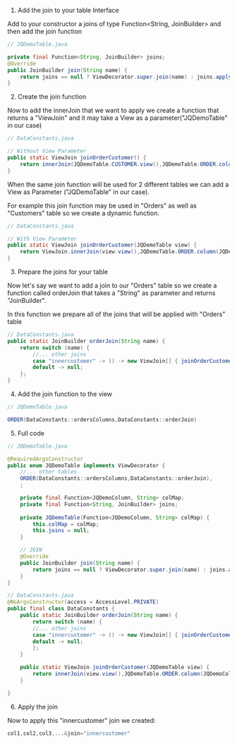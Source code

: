1. Add the join to your table Interface

Add to your constructor a joins of type Function<String, JoinBuilder> and then add the join function
```java
// JQDemoTable.java

private final Function<String, JoinBuilder> joins;
@Override
public JoinBuilder join(String name) {
	return joins == null ? ViewDecorator.super.join(name) : joins.apply(name);
}
```
2. Create the join function

Now to add the innerJoin that we want to apply we create a function that returns a "ViewJoin" and it may take a View as a parameter("JQDemoTable" in our case)

```java
// DataConstants.java

// Without View Parameter
public static ViewJoin joinOrderCustomer() {
	return innerJoin(JQDemoTable.CUSTOMER.view(),JQDemoTable.ORDER.column(JQDemoColumn.CUSTOMER_ID).eq(JQDemoTable.CUSTOMER.column(JQDemoColumn.ID)));
}
```

When the same join function will be used for 2 different tables we can add a View as Parameter ("JQDemoTable" in our case).

For example this join function may be used in "Orders" as well as "Customers" table so we create a dynamic function.

```java
// DataConstants.java

// With View Parameter
public static ViewJoin joinOrderCustomer(JQDemoTable view) {
	return ViewJoin.innerJoin(view.view(),JQDemoTable.ORDER.column(JQDemoColumn.CUSTOMER_ID).eq(JQDemoTable.CUSTOMER.column(JQDemoColumn.ID)));
}
```

3. Prepare the joins for your table 

Now let's say we want to add a join to our "Orders" table so we create a function called orderJoin that takes a "String" as parameter and returns "JoinBuilder".

In this function we prepare all of the joins that will be applied with "Orders" table

```java
// DataConstants.java
public static JoinBuilder orderJoin(String name) {
	return switch (name) {
        //... other joins
	    case "innercustomer" -> () -> new ViewJoin[] { joinOrderCustomer(JQDemoTable.CUSTOMER) };
	    default -> null;
	};
}
```
4. Add the join function to the view

```java
// JQDemoTable.java

ORDER(DataConstants::ordersColumns,DataConstants::orderJoin)
```

5. Full code

```java
// JQDemoTable.java

@RequiredArgsConstructor
public enum JQDemoTable implements ViewDecorator {
    //... other tables
	ORDER(DataConstants::ordersColumns,DataConstants::orderJoin),
	;

	private final Function<JQDemoColumn, String> colMap;
	private final Function<String, JoinBuilder> joins;
	
	private JQDemoTable(Function<JQDemoColumn, String> colMap) {
		this.colMap = colMap;
		this.joins = null;
	}

    // JOIN
	@Override
	public JoinBuilder join(String name) {
		return joins == null ? ViewDecorator.super.join(name) : joins.apply(name);
	}
}
```

```java
// DataConstants.java
@NoArgsConstructor(access = AccessLevel.PRIVATE)
public final class DataConstants {
	public static JoinBuilder orderJoin(String name) {
		return switch (name) {
        //... other joins
		case "innercustomer" -> () -> new ViewJoin[] { joinOrderCustomer(JQDemoTable.CUSTOMER) };
		default -> null;
		};
	}

	public static ViewJoin joinOrderCustomer(JQDemoTable view) {
		return innerJoin(view.view(),JQDemoTable.ORDER.column(JQDemoColumn.CUSTOMER_ID).eq(JQDemoTable.CUSTOMER.column(JQDemoColumn.ID)));
	}

}
```

6. Apply the join

Now to apply this "innercustomer" join we created:
```c#
col1,col2,col3,...&join="innercustomer"
```
